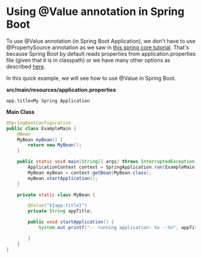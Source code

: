 # Using @Value annotation in Spring Boot

To use @Value annotation (in Spring Boot Application), we don't have to use @PropertySource annotation as we saw in [this spring core tutorial](../../../01-core/04-environments-and-profiles/02-properties/README.md). That's because Spring Boot by default reads properties from application.properties file (given that it is in classpath) or we have many other options as described [here](http://docs.spring.io/spring-boot/docs/current/reference/html/boot-features-external-config.html#boot-features-external-config-application-property-files).

In this quick example, we will see how to use @Value in Spring Boot.

**src/main/resources/application.properties**

```shell
app.title=My Spring Application
```

**Main Class**

```java
@SpringBootConfiguration
public class ExampleMain {
    @Bean
    MyBean myBean() {
        return new MyBean();
    }

    public static void main(String[] args) throws InterruptedException {
        ApplicationContext context = SpringApplication.run(ExampleMain.class, args);
        MyBean myBean = context.getBean(MyBean.class);
        myBean.startApplication();
    }

    private static class MyBean {

        @Value("${app.title}")
        private String appTitle;

        public void startApplication() {
            System.out.printf("-- running application: %s --%n", appTitle);

        }
    }
}
```
